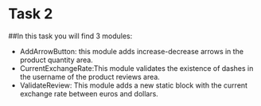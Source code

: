 # Task 2

##In this task you will find 3 modules: 
-  AddArrowButton: this module adds increase-decrease arrows in the product quantity area.
- CurrentExchangeRate:This module validates the existence of dashes in the username of the product reviews area.
- ValidateReview: This module adds a new static block with the current exchange rate between euros and dollars.
